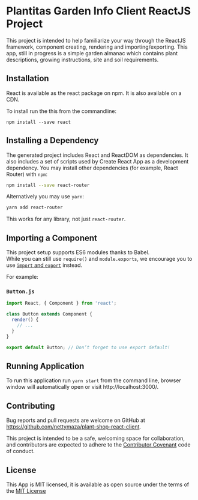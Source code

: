 # Plantitas Garden Info Client ReactJS Project

This project is intended to help familiarize your way through the ReactJS framework, component creating, rendering and importing/exporting. This app, still in progress is a simple garden almanac which contains plant descriptions, growing instructions, site and soil requirements.

## Installation

React is available as the react package on npm. It is also available on a CDN.

To install run the this from the commandline:

``npm install --save react``


## Installing a Dependency

The generated project includes React and ReactDOM as dependencies. It also includes a set of scripts used by Create React App as a development dependency. You may install other dependencies (for example, React Router) with `npm`:

```sh
npm install --save react-router
```

Alternatively you may use `yarn`:

```sh
yarn add react-router
```

This works for any library, not just `react-router`.

## Importing a Component

This project setup supports ES6 modules thanks to Babel.<br>
While you can still use `require()` and `module.exports`, we encourage you to use [`import` and `export`](http://exploringjs.com/es6/ch_modules.html) instead.

For example:

### `Button.js`

```js
import React, { Component } from 'react';

class Button extends Component {
  render() {
    // ...
  }
}

export default Button; // Don’t forget to use export default!
```

## Running Application

To run this application run `yarn start` from the command line, browser window will automatically open or visit http://localhost:3000/.

## Contributing

Bug reports and pull requests are welcome on GitHub at https://github.com/nettymaza/plant-shop-react-client.

This project is intended to be a safe, welcoming space for collaboration, and contributors are expected to adhere to the <a href="https://www.contributor-covenant.org/">Contributor Covenant</a> code of conduct.

## License
This App is MIT licensed, it is available as open source under the terms of the <a href="https://opensource.org/licenses/MIT">MIT License</a>
